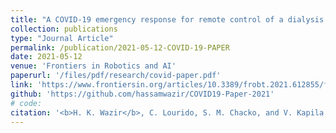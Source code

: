 ```yaml
---
title: "A COVID-19 emergency response for remote control of a dialysis machine with mobile HRI"
collection: publications
type: "Journal Article"
permalink: /publication/2021-05-12-COVID-19-PAPER
date: 2021-05-12
venue: 'Frontiers in Robotics and AI'
paperurl: '/files/pdf/research/covid-paper.pdf'
link: 'https://www.frontiersin.org/articles/10.3389/frobt.2021.612855/full'
github: 'https://github.com/hassamwazir/COVID19-Paper-2021'
# code:
citation: '<b>H. K. Wazir</b>, C. Lourido, S. M. Chacko, and V. Kapila, "A COVID-19 emergency response for remote control of a dialysis machine with mobile HRI," <i>in Frontiers in Robotics and AI</i>, vol. 8, 2021, doi: 10.3389/frobt.2021.612855'
---
```

